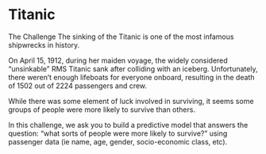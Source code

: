 # Titanic

The Challenge
The sinking of the Titanic is one of the most infamous shipwrecks in history.

On April 15, 1912, during her maiden voyage, the widely considered “unsinkable” RMS Titanic sank after colliding with an iceberg. Unfortunately, there weren’t enough lifeboats for everyone onboard, resulting in the death of 1502 out of 2224 passengers and crew.

While there was some element of luck involved in surviving, it seems some groups of people were more likely to survive than others.

In this challenge, we ask you to build a predictive model that answers the question: “what sorts of people were more likely to survive?” using passenger data (ie name, age, gender, socio-economic class, etc).
